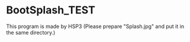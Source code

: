 # BootSplash_TEST
This program is made by HSP3
(Please prepare "Splash.jpg" and put it in the same directory.)
